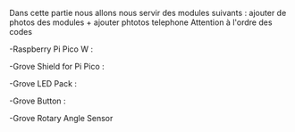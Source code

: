Dans cette partie nous allons nous servir des modules suivants :
ajouter de photos des modules + ajouter phtotos telephone
Attention à l'ordre des codes

-Raspberry Pi Pico W : 


-Grove Shield for Pi Pico : 


-Grove LED Pack :

-Grove Button : 

-Grove Rotary Angle Sensor


